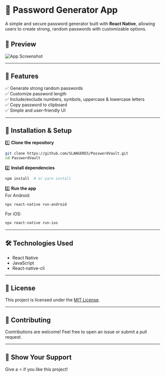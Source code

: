 # 🔐 Password Generator App

A simple and secure password generator built with **React Native**, allowing users to create strong, random passwords with customizable options.

## 📸 Preview

![App Screenshot](assets/forgithub.jpeg)


---

## 🚀 Features

✅ Generate strong random passwords\
✅ Customize password length\
✅ Include/exclude numbers, symbols, uppercase & lowercase letters\
✅ Copy password to clipboard\
✅ Simple and user-friendly UI

---

## 📲 Installation & Setup

1️⃣ **Clone the repository**

```sh
git clone https://github.com/SLANGERES/PasswordVault.git
cd PasswordVault
```

2️⃣ **Install dependencies**

```sh
npm install  # or yarn install
```

3️⃣ **Run the app**\
For Android:

```sh
npx react-native run-android
```

For iOS:

```sh
npx react-native run-ios
```

---

## 🛠️ Technologies Used

- React Native
- JavaScript
- React-native-cli
---

## 📄 License

This project is licensed under the [MIT License](LICENSE).

---

## 🤝 Contributing

Contributions are welcome! Feel free to open an issue or submit a pull request.

---

## 🌟 Show Your Support

Give a ⭐️ if you like this project!

